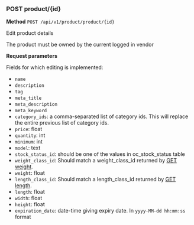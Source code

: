 ### POST product/{id} ###

**Method** `POST /api/v1/product/product/{id}`

Edit product details

The product must be owned by the current logged in vendor


**Request parameters**

Fields for which editing is implemented:

* `name`
* `description`
* `tag`
* `meta_title`
* `meta_description`
* `meta_keyword`
* `category_ids`: a comma-separated list of category ids. This will replace the entire previous list of category ids.
* `price`: float
* `quantity`: int
* `minimum`: int
* `model`: text
* `stock_status_id`: should be one of the values in oc_stock_status table
* `weight_class_id`: Should match a weight_class_id returned by [GET weight](common_weight.md).
* `weight`: float
* `length_class_id`: Should match a length_class_id returned by [GET length](common_length.md).
* `length`: float
* `width`: float
* `height`: float
* `expiration_date`: date-time giving expiry date. In `yyyy-MM-dd hh:mm:ss` format
